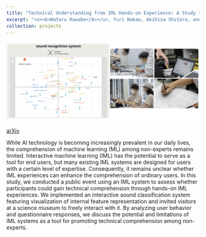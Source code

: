 ```yaml
---
title: "Technical Understanding from IML Hands-on Experience: A Study through a Public Event for Science Museum Visitors"
excerpt: "<u><b>Wataru Kawabe</b></u>, Yuri Nakao, Akihisa Shitara, and Yusuke Sugano<br/>[arXiv](https://arxiv.org/abs/2305.05846)<br/><img src='/images/projects-2.png' width=600>"
collection: projects
---
```


<img src='/images/projects-2.png'>

[arXiv](https://arxiv.org/abs/2305.05846)

While AI technology is becoming increasingly prevalent in our daily lives, the comprehension of machine learning (ML) among non-experts remains limited. Interactive machine learning (IML) has the potential to serve as a tool for end users, but many existing IML systems are designed for users with a certain level of expertise. Consequently, it remains unclear whether IML experiences can enhance the comprehension of ordinary users. In this study, we conducted a public event using an IML system to assess whether participants could gain technical comprehension through hands-on IML experiences. We implemented an interactive sound classification system featuring visualization of internal feature representation and invited visitors at a science museum to freely interact with it. By analyzing user behavior and questionnaire responses, we discuss the potential and limitations of IML systems as a tool for promoting technical comprehension among non-experts.
